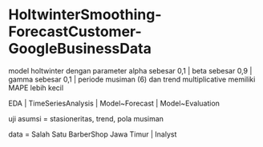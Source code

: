 # HoltwinterSmoothing-ForecastCustomer-GoogleBusinessData
model holtwinter dengan parameter alpha sebesar 0,1 |  beta sebesar 0,9 | gamma sebesar 0,1 | periode musiman (6) dan trend multiplicative memiliki MAPE lebih kecil

EDA | TimeSeriesAnalysis | Model~Forecast | Model~Evaluation

uji asumsi = stasioneritas, trend, pola musiman

data = Salah Satu BarberShop Jawa Timur | Inalyst
